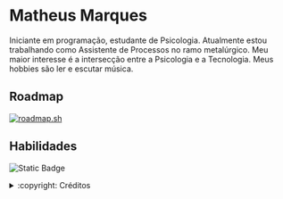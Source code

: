 
# Matheus Marques

Iniciante em programação, estudante de Psicologia. Atualmente estou trabalhando como Assistente de Processos no ramo metalúrgico.
Meu maior interesse é a intersecção entre a Psicologia e a Tecnologia. Meus hobbies são ler e escutar música.  

## Roadmap
[![roadmap.sh](https://roadmap.sh/card/tall/65c35b3a0c54812283aaed2a?variant=dark)](https://roadmap.sh)

## Habilidades
![Static Badge](https://img.shields.io/badge/HTML5%20-gray?style=for-the-badge&logo=html5&logoColor=%23E34F26)

<details>
  <summary> :copyright: Créditos</summary>
  - Card de progresso feito no [Roadmap.sh](https://roadmap.sh/)
  - Badge feito utilizando o [Shields.io](https://shields.io/) e o [Simpleincons.org](https://simpleicons.org/)
</details>
